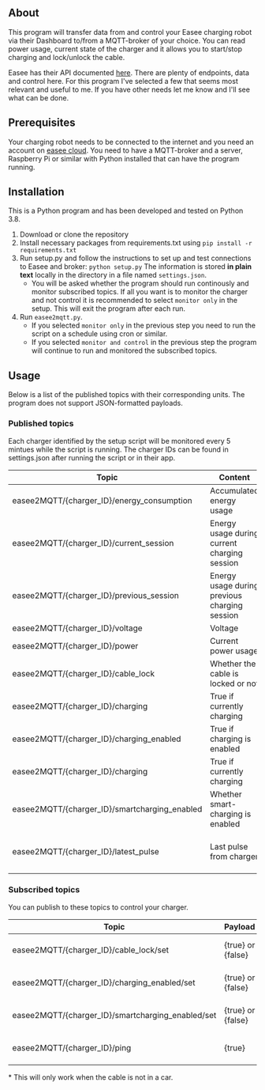 ## About
This program will transfer data from and control your Easee charging robot via their Dashboard to/from a MQTT-broker of your choice. You can read power usage, current state of the charger and it allows you to start/stop charging and lock/unlock the cable.

Easee has their API documented [here](https://developer.easee.cloud/reference/post_api-accounts-token). There are plenty of endpoints, data and control here. For this program I've selected a few that seems most relevant and useful to me. If you have other needs let me know and I'll see what can be done.


## Prerequisites
Your charging robot needs to be connected to the internet and you need an account on [easee cloud](https://easee.cloud/). You need to have a MQTT-broker and a server, Raspberry Pi or similar with Python installed that can have the program running.


## Installation
This is a Python program and has been developed and tested on Python 3.8. 

1. Download or clone the repository
2. Install necessary packages from requirements.txt using `pip install -r requirements.txt`
3. Run setup.py and follow the instructions to set up and test connections to Easee and broker: `python setup.py` The information is stored **in plain text** locally in the directory in a file named `settings.json`.
   - You will be asked whether the program should run continously and monitor subscribed topics. If all you want is to monitor the charger and not control it is recommended to select `monitor only` in the setup. This will exit the program after each run.
4. Run `easee2mqtt.py`. 
   - If you selected `monitor only` in the previous step you need to run the script on a schedule using cron or similar.
   - If you selected `monitor and control` in the previous step the program will continue to run and monitored the subscribed topics.

## Usage
Below is a list of the published topics with their corresponding units. The program does not support JSON-formatted payloads. 

### Published topics
Each charger identified by the setup script will be monitored every 5 mintues while the script is running. The charger IDs can be found in settings.json after running the script or in their app.

Topic | Content | Unit
--- | --- | ---
easee2MQTT/{charger_ID}/energy_consumption | Accumulated energy usage | kWh
easee2MQTT/{charger_ID}/current_session | Energy usage during current charging session | kWh
easee2MQTT/{charger_ID}/previous_session | Energy usage during previous charging session | kWh
easee2MQTT/{charger_ID}/voltage | Voltage | V
easee2MQTT/{charger_ID}/power | Current power usage | W
easee2MQTT/{charger_ID}/cable_lock | Whether the cable is locked or not | bool
easee2MQTT/{charger_ID}/charging | True if currently charging | bool
easee2MQTT/{charger_ID}/charging_enabled | True if charging is enabled | bool
easee2MQTT/{charger_ID}/charging | True if currently charging | bool
easee2MQTT/{charger_ID}/smartcharging_enabled | Whether smart-charging is enabled | bool
easee2MQTT/{charger_ID}/latest_pulse | Last pulse from charger | Datetime (%Y-%m-%d %H:%M:%S)

### Subscribed topics
You can publish to these topics to control your charger. 

Topic | Payload | Description
--- | --- | ---
easee2MQTT/{charger_ID}/cable_lock/set | {true} or {false} | Locks or unlocks cable in charger*
easee2MQTT/{charger_ID}/charging_enabled/set | {true} or {false} | Enables or diables charger
easee2MQTT/{charger_ID}/smartcharging_enabled/set | {true} or {false} | Enables or diables smartcharging
easee2MQTT/{charger_ID}/ping | {true} | Force script to publish ahead of schedule

\* This will only work when the cable is not in a car.